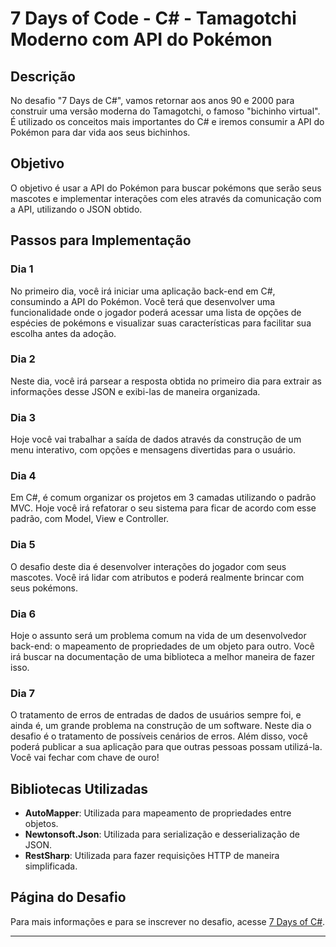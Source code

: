 # 7 Days of Code - C# - Tamagotchi Moderno com API do Pokémon

## Descrição

No desafio "7 Days de C#", vamos retornar aos anos 90 e 2000 para construir uma versão moderna do Tamagotchi, o famoso "bichinho virtual". É utilizado os conceitos mais importantes do C# e iremos consumir a API do Pokémon para dar vida aos seus bichinhos.

## Objetivo

O objetivo é usar a API do Pokémon para buscar pokémons que serão seus mascotes e implementar interações com eles através da comunicação com a API, utilizando o JSON obtido.

## Passos para Implementação

### Dia 1
No primeiro dia, você irá iniciar uma aplicação back-end em C#, consumindo a API do Pokémon. Você terá que desenvolver uma funcionalidade onde o jogador poderá acessar uma lista de opções de espécies de pokémons e visualizar suas características para facilitar sua escolha antes da adoção.

### Dia 2
Neste dia, você irá parsear a resposta obtida no primeiro dia para extrair as informações desse JSON e exibi-las de maneira organizada.

### Dia 3
Hoje você vai trabalhar a saída de dados através da construção de um menu interativo, com opções e mensagens divertidas para o usuário.

### Dia 4
Em C#, é comum organizar os projetos em 3 camadas utilizando o padrão MVC. Hoje você irá refatorar o seu sistema para ficar de acordo com esse padrão, com Model, View e Controller.

### Dia 5
O desafio deste dia é desenvolver interações do jogador com seus mascotes. Você irá lidar com atributos e poderá realmente brincar com seus pokémons.

### Dia 6
Hoje o assunto será um problema comum na vida de um desenvolvedor back-end: o mapeamento de propriedades de um objeto para outro. Você irá buscar na documentação de uma biblioteca a melhor maneira de fazer isso.

### Dia 7
O tratamento de erros de entradas de dados de usuários sempre foi, e ainda é, um grande problema na construção de um software. Neste dia o desafio é o tratamento de possíveis cenários de erros. Além disso, você poderá publicar a sua aplicação para que outras pessoas possam utilizá-la. Você vai fechar com chave de ouro!


## Bibliotecas Utilizadas

- **AutoMapper**: Utilizada para mapeamento de propriedades entre objetos.
- **Newtonsoft.Json**: Utilizada para serialização e desserialização de JSON.
- **RestSharp**: Utilizada para fazer requisições HTTP de maneira simplificada.

## Página do Desafio

Para mais informações e para se inscrever no desafio, acesse [7 Days of C#](https://7daysofcode.io/matricula/csharp).

---

